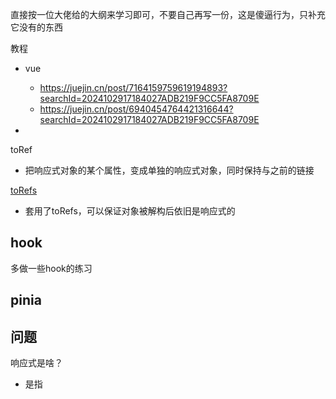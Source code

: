 直接按一位大佬给的大纲来学习即可，不要自己再写一份，这是傻逼行为，只补充它没有的东西

教程

- vue
  - https://juejin.cn/post/7164159759619194893?searchId=2024102917184027ADB219F9CC5FA8709E
  - https://juejin.cn/post/6940454764421316644?searchId=2024102917184027ADB219F9CC5FA8709E

- 



toRef

- 把响应式对象的某个属性，变成单独的响应式对象，同时保持与之前的链接



[toRefs](https://cn.vuejs.org/api/reactivity-utilities.html#torefs)

- 套用了toRefs，可以保证对象被解构后依旧是响应式的



## hook

多做一些hook的练习





## pinia



## 问题

响应式是啥？

- 是指
